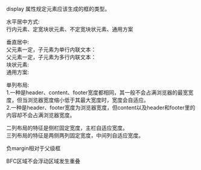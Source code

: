 display 属性规定元素应该生成的框的类型。  

水平居中方式:  
行内元素、定宽块状元素、不定宽块状元素、通用方案  

垂直居中:  
父元素一定，子元素为单行内联文本：  
父元素一定，子元素为多行内联文本：  
块状元素:  
通用方案:  

单列布局:  
1.一种是header、content、footer宽度都相同，其一般不会占满浏览器的最宽宽度，但当浏览器宽度缩小低于其最大宽度时，宽度会自适应。  
2.一种是header、footer宽度为浏览器宽度，但content以及header和footer里的内容却不会占满浏览器宽度。  

二列布局的特征是侧栏固定宽度，主栏自适应宽度。  
三列布局的特征是两侧两列固定宽度，中间列自适应宽度。  

负margin相对于父级框  

BFC区域不会浮动区域发生重叠  

